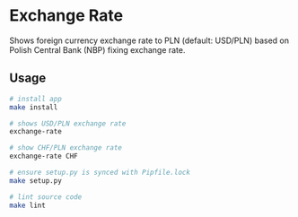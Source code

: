# Exchange Rate

Shows foreign currency exchange rate to PLN (default: USD/PLN) based on Polish Central Bank (NBP) fixing exchange rate.

## Usage

```bash
# install app
make install

# shows USD/PLN exchange rate
exchange-rate

# show CHF/PLN exchange rate
exchange-rate CHF

# ensure setup.py is synced with Pipfile.lock
make setup.py

# lint source code
make lint
```
